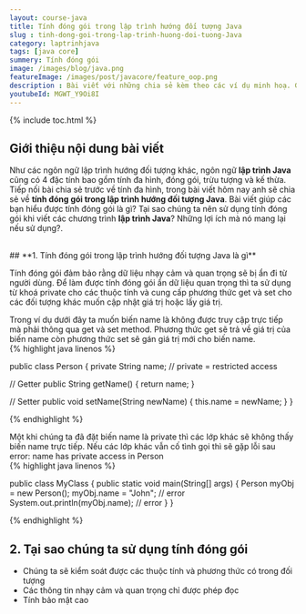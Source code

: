 ```yaml
---
layout: course-java
title: Tính đóng gói trong lập trình hướng đối tượng Java
slug : tinh-dong-goi-trong-lap-trinh-huong-doi-tuong-Java
category: laptrinhjava
tags: [java core]
summery: Tính đóng gói  
image: /images/blog/java.png
featureImage: /images/post/javacore/feature_oop.png
description : Bài viết với những chia sẻ kèm theo các ví dụ minh hoạ. Giúp bạn hiểu về tính đóng gói trong lập trình hướng đối tượng trong lập trình Java? Giải thích các khái niệm về tính đóng gói trong lập trình hướng đối tượng Java. Lợi ích của việc sử dụng tính đóng gói khi viết các chương trình lập trình Java.
youtubeId: MGWT_Y9Oi8I
---
```


{% include toc.html %}

## **Giới thiệu nội dung bài viết**

Như các ngôn ngữ lập trình hướng đối tượng khác, ngôn ngữ <b>lập trình Java</b> cũng có 4 đặc tính bao gồm tính đa hình, đóng gói, trừu tượng và kế thừa. Tiếp nối bài chia sẻ trước về tính đa hình, trong bài viết hôm nay anh sẽ chia sẻ về <b>tính đóng gói trong lập trình hướng đối tượng Java</b>. Bài viết giúp các bạn hiểu được tính đóng gói là gì? Tại sao chúng ta nên sử dụng tính đóng gói khi viết các chương trình <b>lập trình Java</b>? Những lợi ích mà nó mang lại nếu sử dụng?.

<br>
## **1. Tính đóng gói trong lập trình hướng đối tượng Java là gì**

Tính đóng gói đảm bảo rằng dữ liệu nhạy cảm và quan trọng sẽ bị ẩn đi từ người dùng. Để làm được tính đóng gói ẩn dữ liệu quan trọng thì ta sử dụng từ khoá private cho các thuộc tính và cung cấp phương thức get và set cho các đối tượng khác muốn cập nhật giá trị hoặc lấy giá trị.

Trong ví dụ dưới đây ta muốn biến name là không được truy cập trực tiếp mà phải thông qua get và set method. Phương thức get sẽ trả về giá trị của biến name còn phương thức set sẽ gán giá trị mới cho biến name.
<br>
{% highlight java linenos %}

public class Person {
  private String name; // private = restricted access

  // Getter
  public String getName() {
    return name;
  }

  // Setter
  public void setName(String newName) {
    this.name = newName;
  }
}

{% endhighlight %}

Một khi chúng ta đã đặt biến name là private thì các lớp khác sẽ không thấy biến name trực tiếp. Nếu các lớp khác vẫn cố tình gọi thì sẽ gặp lỗi sau error: name has private access in Person
<br>
{% highlight java linenos %}

public class MyClass {
  public static void main(String[] args) {
    Person myObj = new Person();
    myObj.name = "John";  // error
    System.out.println(myObj.name); // error 
  }
}

{% endhighlight %}

## **2. Tại sao chúng ta sử dụng tính đóng gói**

- Chúng ta sẽ kiểm soát được các thuộc tính và phương thức có trong đối tượng
- Các thông tin nhạy cảm và quan trọng chỉ được phép đọc 
- Tính bảo mật cao



